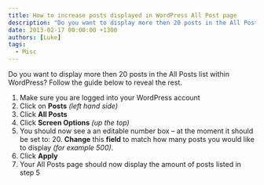 ```yaml
---
title: How to increase posts displayed in WordPress All Post page
description: "Do you want to display more then 20 posts in the All Posts list within WordPress? Follow the guide below to reveal the rest."
date: 2013-02-17 00:00:00 +1300
authors: [Luke]
tags:
  - Misc
---
```

Do you want to display more then 20 posts in the All Posts list within WordPress? Follow the guide below to reveal the rest.

  1. Make sure you are logged into your WordPress account
  2. Click on **Posts** _(left hand side)_
  3. Click **All Posts**
  4. Click **Screen Options** _(up the top)_
  5. You should now see a an editable number box &#8211; at the moment it should be set to: 20. **Change** this **field** to match how many posts you would like to display _(for example 500)_.
  6. Click **Apply**
  7. Your All Posts page should now display the amount of posts listed in step 5
